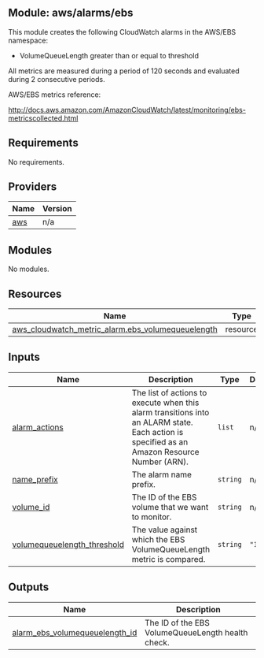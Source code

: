 ## Module: aws/alarms/ebs

This module creates the following CloudWatch alarms in the
AWS/EBS namespace:

  - VolumeQueueLength greater than or equal to threshold

All metrics are measured during a period of 120 seconds and evaluated
during 2 consecutive periods.

AWS/EBS metrics reference:

http://docs.aws.amazon.com/AmazonCloudWatch/latest/monitoring/ebs-metricscollected.html

## Requirements

No requirements.

## Providers

| Name | Version |
|------|---------|
| <a name="provider_aws"></a> [aws](#provider\_aws) | n/a |

## Modules

No modules.

## Resources

| Name | Type |
|------|------|
| [aws_cloudwatch_metric_alarm.ebs_volumequeuelength](https://registry.terraform.io/providers/hashicorp/aws/latest/docs/resources/cloudwatch_metric_alarm) | resource |

## Inputs

| Name | Description | Type | Default | Required |
|------|-------------|------|---------|:--------:|
| <a name="input_alarm_actions"></a> [alarm\_actions](#input\_alarm\_actions) | The list of actions to execute when this alarm transitions into an ALARM state. Each action is specified as an Amazon Resource Number (ARN). | `list` | n/a | yes |
| <a name="input_name_prefix"></a> [name\_prefix](#input\_name\_prefix) | The alarm name prefix. | `string` | n/a | yes |
| <a name="input_volume_id"></a> [volume\_id](#input\_volume\_id) | The ID of the EBS volume that we want to monitor. | `string` | n/a | yes |
| <a name="input_volumequeuelength_threshold"></a> [volumequeuelength\_threshold](#input\_volumequeuelength\_threshold) | The value against which the EBS VolumeQueueLength metric is compared. | `string` | `"10"` | no |

## Outputs

| Name | Description |
|------|-------------|
| <a name="output_alarm_ebs_volumequeuelength_id"></a> [alarm\_ebs\_volumequeuelength\_id](#output\_alarm\_ebs\_volumequeuelength\_id) | The ID of the EBS VolumeQueueLength health check. |

